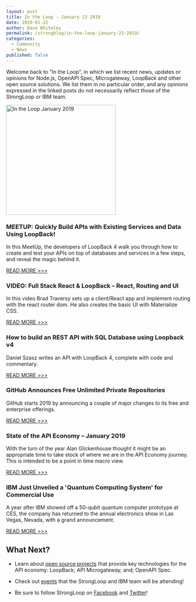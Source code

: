 ```yaml
---
layout: post
title: In the Loop - January 23 2019
date: 2019-01-22
author: Dave Whiteley
permalink: /strongblog/in-the-loop-january-23-2019/
categories:
  - Community
  - News
published: false
---
```


Welcome back to "In the Loop", in which we list recent news, updates or opinions for Node.js, OpenAPI Spec, Microgateway, LoopBack and other open source solutions. We list them in no particular order, and any opinions expressed in the linked posts do not necessarily reflect those of the StrongLoop or IBM team.
<!--more-->
<img src="https://strongloop.com/blog-assets/2019/01/in-the-loop-january-2019.png" alt="In the Loop January 2019" style="width: 300px"/>

### MEETUP: Quickly Build APIs with Existing Services and Data Using LoopBack!

In this MeetUp, the developers of LoopBack 4 walk you through how to create and test your APIs on top of databases and services in a few steps, and reveal the magic behind it. 

[READ MORE >>>](https://www.meetup.com/Toronto-Cloud-Integration-Meetup/events/257171001/)

### VIDEO: Full Stack React & LoopBack – React, Routing and UI

In this video Brad Traversy sets up a client/React app and implement routing with the react router dom. He also creates the basic UI with Materialize CSS.

[READ MORE >>>](https://codingvideos.net/full-stack-react-loopback-2-react-routing-and-ui/)

### How to build an REST API with SQL Database using Loopback v4

Daniel Szasz writes an API with LoopBack 4, complete with code and commentary.

[READ MORE >>>](https://medium.com/@danysz/how-to-build-an-rest-api-with-sql-database-using-loopback-v4-cd9653f6431b)

### GitHub Announces Free Unlimited Private Repositories

GitHub starts 2019 by announcing a couple of major changes to its free and enterprise offerings.

[READ MORE >>>](https://news.softpedia.com/news/github-announces-free-unlimited-private-repositories-524462.shtml)

### State of the API Economy – January 2019

With the turn of the year Alan Glickenhouse thought it might be an appropriate time to take stock of where we are in the API Economy journey. This is intended to be a point in time macro view.

[READ MORE >>>](https://developer.ibm.com/apiconnect/2019/01/03/state-of-the-api-economy-january-2019/)

### IBM Just Unveiled a 'Quantum Computing System' for Commercial Use

A year after IBM showed off a 50-qubit quantum computer prototype at CES, the company has returned to the annual electronics show in Las Vegas, Nevada, with a grand announcement.

[READ MORE >>>](https://mashable.com/article/ibm-quantum-computing-system-ces-2019/)

## What Next?

* Learn about [open source projects](https://strongloop.com/projects/) that provide key technologies for the API economy: LoopBack; API Microgateway, and; OpenAPI Spec. 

* Check out [events](https://strongloop.com/events/) that the StrongLoop and IBM team will be attending!

* Be sure to follow StrongLoop on [Facebook](https://www.facebook.com/strongloop/) and [Twitter](https://twitter.com/StrongLoop)!
